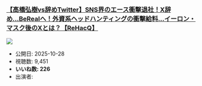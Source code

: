 ### [【高橋弘樹vs辞めTwitter】SNS界のエース衝撃退社！X辞め...BeRealへ！外資系ヘッドハンティングの衝撃給料...イーロン・マスク後のXとは？【ReHacQ】](https://www.youtube.com/watch?v=Km4Hw7otGrU)
[![](https://img.youtube.com/vi/Km4Hw7otGrU/sddefault.jpg)](https://www.youtube.com/watch?v=Km4Hw7otGrU)
-   公開日: 2025-10-28
-   視聴数: 9,451
-   **いいね数: 226**
-   出演者: 
